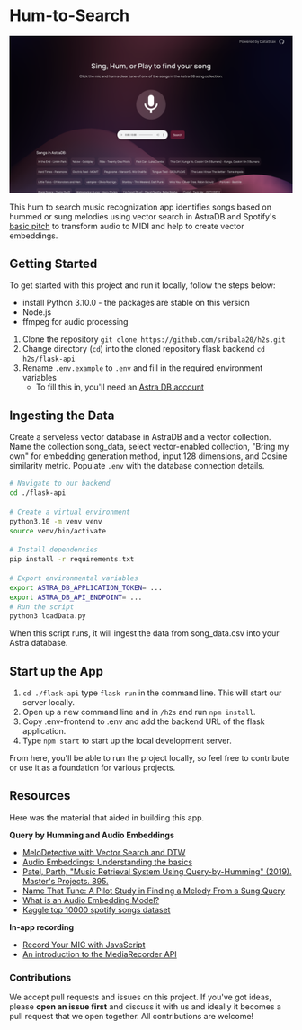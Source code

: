 # Hum-to-Search
![Thumbnail](https://raw.githubusercontent.com/sribala20/h2s/main/assets/demo.png)

This hum to search music recognization app identifies songs based on hummed or sung melodies using vector search in AstraDB and Spotify's [basic pitch](https://basicpitch.spotify.com/) to transform audio to MIDI and help to create vector embeddings. 

## Getting Started

To get started with this project and run it locally, follow the steps below:

* install Python 3.10.0 - the packages are stable on this version
* Node.js
* ffmpeg for audio processing

1. Clone the repository `git clone https://github.com/sribala20/h2s.git`
2. Change directory (`cd`) into the cloned repository flask backend `cd h2s/flask-api`
3. Rename `.env.example` to `.env` and fill in the required environment variables
   - To fill this in, you'll need an [Astra DB account](https://astra.datastax.com/)

## Ingesting the Data
Create a serveless vector database in AstraDB and a vector collection. Name the collection song_data, select vector-enabled collection, "Bring my own" for embedding generation method, input 128 dimensions, and Cosine similarity metric. Populate `.env` with the database connection details. 

```bash
# Navigate to our backend
cd ./flask-api

# Create a virtual environment
python3.10 -m venv venv
source venv/bin/activate

# Install dependencies
pip install -r requirements.txt

# Export environmental variables
export ASTRA_DB_APPLICATION_TOKEN= ...
export ASTRA_DB_API_ENDPOINT= ... 
# Run the script
python3 loadData.py
```
When this script runs, it will ingest the data from song_data.csv into your Astra database.

## Start up the App

1. `cd ./flask-api` type `flask run` in the command line. This will start our server locally.
3. Open up a new command line and in `/h2s` and run `npm install`.
4. Copy .env-frontend to .env and add the backend URL of the flask application.
5. Type `npm start` to start up the local development server. 

From here, you'll be able to run the project locally, so feel free to contribute or use it as a foundation for various projects.

## Resources
Here was the material that aided in building this app. 

**Query by Humming and Audio Embeddings**
- [MeloDetective with Vector Search and DTW](https://medium.com/@stannor/shazam-for-melodies-how-i-built-melodetective-with-vector-search-and-dtw-7185f54dcb56)
- [Audio Embeddings: Understanding the basics](https://dev.to/josethz00/audio-embeddings-understanding-the-basics-4pc1)
- [Patel, Parth, "Music Retrieval System Using Query-by-Humming" (2019). Master's Projects. 895.](https://doi.org/10.31979/etd.mh97-77wx)
- [Name That Tune: A Pilot Study in Finding a Melody From
a Sung Query](https://deepblue.lib.umich.edu/bitstream/handle/2027.42/35292/10373_ftp.pdf?sequence=1)
- [What is an Audio Embedding Model?](https://huggingface.co/blog/cappuch/audio-embedding-wtf)
- [Kaggle top 10000 spotify songs dataset](https://www.kaggle.com/datasets/joebeachcapital/top-10000-spotify-songs-1960-now/data)

**In-app recording**
- [Record Your MIC with JavaScript](https://www.youtube.com/watch?v=3OnMBtOyGkY)
- [An introduction to the MediaRecorder API](https://www.twilio.com/en-us/blog/mediastream-recording-api)


### Contributions 

We accept pull requests and issues on this project. If you've got ideas, please **open an issue first** and discuss it with us and ideally it becomes a pull request that we open together. All contributions are welcome!
